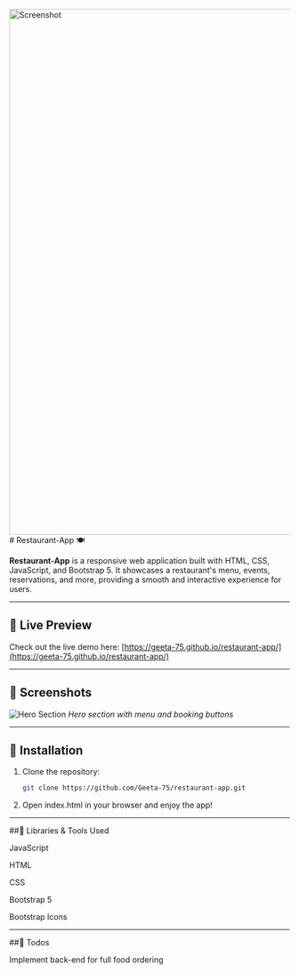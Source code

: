 <img width="1894" height="945" alt="Screenshot " src="https://github.com/user-attachments/assets/539225aa-7890-48f1-9d90-80c491b44673" /># Restaurant-App 🍽️

**Restaurant-App** is a responsive web application built with HTML, CSS, JavaScript, and Bootstrap 5. It showcases a restaurant's menu, events, reservations, and more, providing a smooth and interactive experience for users.

---

## 🔹 Live Preview

Check out the live demo here: [https://geeta-75.github.io/restaurant-app/](https://geeta-75.github.io/restaurant-app/)

---

## 🔹 Screenshots

![Hero Section](images/Screenshot.png)
*Hero section with menu and booking buttons*

---

## 🔹 Installation

1. Clone the repository:
   ```bash
   git clone https://github.com/Geeta-75/restaurant-app.git

2. Open index.html in your browser and enjoy the app!

---

##🔹 Libraries & Tools Used

JavaScript

HTML

CSS

Bootstrap 5

Bootstrap Icons

---

##🔹 Todos 

Implement back-end for full food ordering
